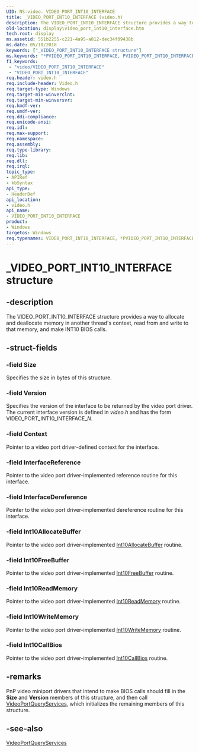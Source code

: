 ```yaml
---
UID: NS:video._VIDEO_PORT_INT10_INTERFACE
title: _VIDEO_PORT_INT10_INTERFACE (video.h)
description: The VIDEO_PORT_INT10_INTERFACE structure provides a way to allocate and deallocate memory in another thread's context, read from and write to that memory, and make INT10 BIOS calls.
old-location: display\video_port_int10_interface.htm
tech.root: display
ms.assetid: 551b2255-c221-4a95-a812-dec34f09438b
ms.date: 05/10/2018
keywords: ["_VIDEO_PORT_INT10_INTERFACE structure"]
ms.keywords: "*PVIDEO_PORT_INT10_INTERFACE, PVIDEO_PORT_INT10_INTERFACE, PVIDEO_PORT_INT10_INTERFACE structure pointer [Display Devices], VIDEO_PORT_INT10_INTERFACE, VIDEO_PORT_INT10_INTERFACE structure [Display Devices], Video_Structs_b0f9d9fa-c989-4989-9f63-deb0ca211144.xml, _VIDEO_PORT_INT10_INTERFACE, display.video_port_int10_interface, video/PVIDEO_PORT_INT10_INTERFACE, video/VIDEO_PORT_INT10_INTERFACE"
f1_keywords:
 - "video/VIDEO_PORT_INT10_INTERFACE"
 - "VIDEO_PORT_INT10_INTERFACE"
req.header: video.h
req.include-header: Video.h
req.target-type: Windows
req.target-min-winverclnt: 
req.target-min-winversvr: 
req.kmdf-ver: 
req.umdf-ver: 
req.ddi-compliance: 
req.unicode-ansi: 
req.idl: 
req.max-support: 
req.namespace: 
req.assembly: 
req.type-library: 
req.lib: 
req.dll: 
req.irql: 
topic_type:
- APIRef
- kbSyntax
api_type:
- HeaderDef
api_location:
- video.h
api_name:
- VIDEO_PORT_INT10_INTERFACE
product:
- Windows
targetos: Windows
req.typenames: VIDEO_PORT_INT10_INTERFACE, *PVIDEO_PORT_INT10_INTERFACE
---
```


# _VIDEO_PORT_INT10_INTERFACE structure


## -description


The VIDEO_PORT_INT10_INTERFACE structure provides a way to allocate and deallocate memory in another thread's context, read from and write to that memory, and make INT10 BIOS calls.


## -struct-fields




### -field Size

Specifies the size in bytes of this structure.


### -field Version

Specifies the version of the interface to be returned by the video port driver. The current interface version is defined in <i>video.h</i> and has the form VIDEO_PORT_INT10_INTERFACE_<i>N</i>.


### -field Context

Pointer to a video port driver-defined context for the interface.


### -field InterfaceReference

Pointer to the video port driver-implemented reference routine for this interface.


### -field InterfaceDereference

Pointer to the video port driver-implemented dereference routine for this interface.


### -field Int10AllocateBuffer

Pointer to the video port driver-implemented <a href="https://docs.microsoft.com/windows-hardware/drivers/ddi/video/nc-video-pint10_allocate_buffer">Int10AllocateBuffer</a> routine.


### -field Int10FreeBuffer

Pointer to the video port driver-implemented <a href="https://docs.microsoft.com/windows-hardware/drivers/ddi/video/nc-video-pint10_free_buffer">Int10FreeBuffer</a> routine.


### -field Int10ReadMemory

Pointer to the video port driver-implemented <a href="https://docs.microsoft.com/windows-hardware/drivers/ddi/video/nc-video-pint10_read_memory">Int10ReadMemory</a> routine.


### -field Int10WriteMemory

Pointer to the video port driver-implemented <a href="https://docs.microsoft.com/windows-hardware/drivers/ddi/video/nc-video-pint10_write_memory">Int10WriteMemory</a> routine.


### -field Int10CallBios

Pointer to the video port driver-implemented <a href="https://docs.microsoft.com/windows-hardware/drivers/ddi/video/nc-video-pint10_call_bios">Int10CallBios</a> routine.


## -remarks



PnP video miniport drivers that intend to make BIOS calls should fill in the <b>Size</b> and <b>Version</b> members of this structure, and then call <a href="https://docs.microsoft.com/windows-hardware/drivers/ddi/video/nf-video-videoportqueryservices">VideoPortQueryServices</a>, which initializes the remaining members of this structure.




## -see-also




<a href="https://docs.microsoft.com/windows-hardware/drivers/ddi/video/nf-video-videoportqueryservices">VideoPortQueryServices</a>
 

 

